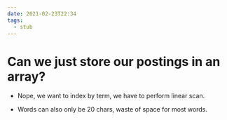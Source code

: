 ```yaml
---
date: 2021-02-23T22:34
tags: 
  - stub
---
```


# Can we just store our postings in an array?

- Nope, we want to index by term, we have to perform linear scan.

- Words can also only be 20 chars, waste of space for most words.
